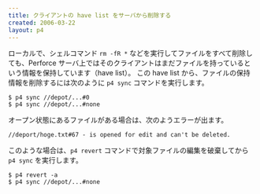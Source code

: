 ```yaml
---
title: クライアントの have list をサーバから削除する
created: 2006-03-22
layout: p4
---
```


ローカルで、シェルコマンド `rm -fR *` などを実行してファイルをすべて削除しても、Perforce サーバ上ではそのクライアントはまだファイルを持っているという情報を保持しています（have list）。
この have list から、ファイルの保持情報を削除するには次のように `p4 sync` コマンドを実行します。

```
$ p4 sync //depot/...#0
$ p4 sync //depot/...#none
```

オープン状態にあるファイルがある場合は、次のようエラーが出ます。

```
//deport/hoge.txt#67 - is opened for edit and can't be deleted.
```

このような場合は、`p4 revert` コマンドで対象ファイルの編集を破棄してから `p4 sync` を実行します。

```
$ p4 revert -a
$ p4 sync //depot/...#none
```

